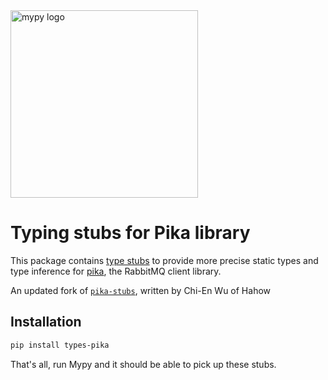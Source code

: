 <a href="http://mypy-lang.org/">
<img src="http://mypy-lang.org/static/mypy_light.svg" alt="mypy logo" width="300px"/>
</a>

# Typing stubs for Pika library

This package contains [type stubs](https://www.python.org/dev/peps/pep-0561/) to provide more precise static types and type inference for [pika](https://github.com/pika/pika), the RabbitMQ client library.

An updated fork of [`pika-stubs`](https://github.com/hahow/pika-stubs), written by Chi-En Wu of Hahow


## Installation

```bash
pip install types-pika
```

That's all, run Mypy and it should be able to pick up these stubs.
